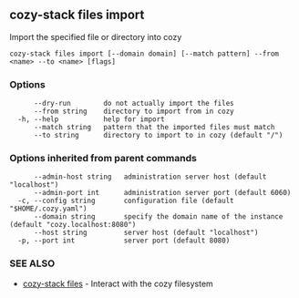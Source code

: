 ## cozy-stack files import

Import the specified file or directory into cozy

```
cozy-stack files import [--domain domain] [--match pattern] --from <name> --to <name> [flags]
```

### Options

```
      --dry-run        do not actually import the files
      --from string    directory to import from in cozy
  -h, --help           help for import
      --match string   pattern that the imported files must match
      --to string      directory to import to in cozy (default "/")
```

### Options inherited from parent commands

```
      --admin-host string   administration server host (default "localhost")
      --admin-port int      administration server port (default 6060)
  -c, --config string       configuration file (default "$HOME/.cozy.yaml")
      --domain string       specify the domain name of the instance (default "cozy.localhost:8080")
      --host string         server host (default "localhost")
  -p, --port int            server port (default 8080)
```

### SEE ALSO

* [cozy-stack files](cozy-stack_files.md)	 - Interact with the cozy filesystem

